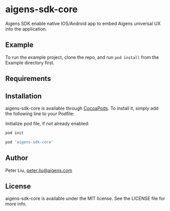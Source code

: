 # aigens-sdk-core

Aigens SDK enable native IOS/Android app to embed Aigens universal UX into the application.

## Example

To run the example project, clone the repo, and run `pod install` from the Example directory first.

## Requirements

## Installation


aigens-sdk-core is available through [CocoaPods](https://cocoapods.org). To install
it, simply add the following line to your Podfile:

Initialize pod file, if not already enabled: 

```ruby
pod init
```

```ruby
pod 'aigens-sdk-core'
```

## Author

Peter Liu, peter.liu@aigens.com

## License

aigens-sdk-core is available under the MIT license. See the LICENSE file for more info.
